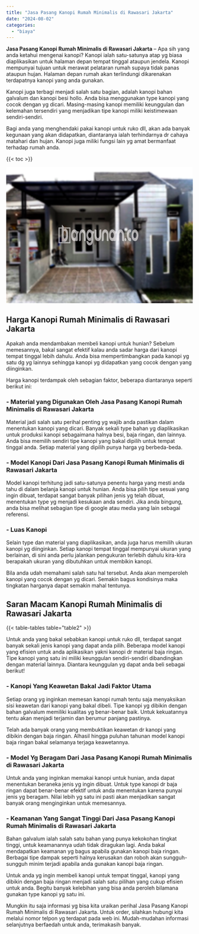 ```yaml
---
title: "Jasa Pasang Kanopi Rumah Minimalis di Rawasari Jakarta"
date: "2024-08-02"
categories: 
  - "biaya"
---
```


**Jasa Pasang Kanopi Rumah Minimalis di Rawasari Jakarta** – Apa sih yang anda ketahui mengenai kanopi? Kanopi ialah satu-satunya atap yg biasa diaplikasikan untuk halaman depan tempat tinggal ataupun jendela. Kanopi mempunyai tujuan untuk merawat pelataran rumah supaya tidak panas ataupun hujan. Halaman depan rumah akan terlindungi dikarenakan terdapatnya kanopi yang anda gunakan.

Kanopi juga terbagi menjadi salah satu bagian, adalah kanopi bahan galvalum dan kanopi besi hollo. Anda bisa menggunakan type kanopi yang cocok dengan yg dicari. Masing-masing kanopi memiliki keunggulan dan kelemahan tersendiri yang menjadikan tipe kanopi miliki keistimewaan sendiri-sendiri.

Bagi anda yang menghendaki pakai kanopi untuk ruko dll, akan ada banyak kegunaan yang akan didapatkan, diantaranya ialah terhindarnya dr cahaya matahari dan hujan. Kanopi juga miliki fungsi lain yg amat bermanfaat terhadap rumah anda.

{{< toc >}}

![Jasa Pasang Kanopi Rumah Minimalis di Rawasari Jakarta](/images/harga-kanopi-minimalis-29.png)

## Harga Kanopi Rumah Minimalis di Rawasari Jakarta

Apakah anda mendambakan membeli kanopi untuk hunian? Sebelum memesannya, bakal sangat efektif kalau anda sadar harga dari kanopi tempat tinggal lebih dahulu. Anda bisa mempertimbangkan pada kanopi yg satu dg yg lainnya sehingga kanopi yg didapatkan yang cocok dengan yang diinginkan.

Harga kanopi terdampak oleh sebagian faktor, beberapa diantaranya seperti berikut ini:

### \- Material yang Digunakan Oleh Jasa Pasang Kanopi Rumah Minimalis di Rawasari Jakarta

Material jadi salah satu perihal penting yg wajib anda pastikan dalam menentukan kanopi yang dicari. Banyak sekali type bahan yg diaplikasikan untuk produksi kanopi sebagaimana halnya besi, baja ringan, dan lainnya. Anda bisa memilih sendiri tipe kanopi yang bakal dipilih untuk tempat tinggal anda. Setiap material yang dipilih punya harga yg berbeda-beda.

### \- Model Kanopi Dari Jasa Pasang Kanopi Rumah Minimalis di Rawasari Jakarta

Model kanopi terhitung jadi satu-satunya penentu harga yang mesti anda tahu di dalam belanja kanopi untuk hunian. Anda bisa pilih tipe sesuai yang ingin dibuat, terdapat sangat banyak pilihan jenis yg telah dibuat, menentukan type yg menjadi kesukaan anda sendiri. Jika anda bingung, anda bisa melihat sebagian tipe di google atau media yang lain sebagai referensi.

### \- Luas Kanopi

Selain type dan material yang diaplikasikan, anda juga harus memilih ukuran kanopi yg diinginkan. Setiap kanopi tempat tinggal mempunyai ukuran yang berlainan, di sini anda perlu jalankan pengukuran terlebih dahulu kira-kira berapakah ukuran yang dibutuhkan untuk membikin kanopi.

Bila anda udah memahami salah satu hal tersebut. Anda akan memperoleh kanopi yang cocok dengan yg dicari. Semakin bagus kondisinya maka tingkatan harganya dapat semakin mahal tentunya.

## Saran Macam Kanopi Rumah Minimalis di Rawasari Jakarta

{{< table-tables table="table2" >}}

Untuk anda yang bakal sebabkan kanopi untuk ruko dll, terdapat sangat banyak sekali jenis kanopi yang dapat anda pilih. Beberapa model kanopi yang efisien untuk anda aplikasikan yakni kanopi dr material baja ringan. Tipe kanopi yang satu ini miliki keunggulan sendiri-sendiri dibandingkan dengan material lainnya. Diantara keunggulan yg dapat anda beli sebagai berikut!

### \- Kanopi Yang Keawetan Bakal Jadi Faktor Utama

Setiap orang yg inginkan memesan kanopi rumah tentu saja menyaksikan sisi keawetan dari kanopi yang bakal dibeli. Tipe kanopi yg dibikin dengan bahan galvalum memiliki kualitas yg benar-benar baik. Untuk kekuatannya tentu akan menjadi terjamin dan berumur panjang pastinya.

Telah ada banyak orang yang membuktikan keawetan dr kanopi yang dibikin dengan baja ringan. Alhasil hingga puluhan tahunan model kanopi baja ringan bakal selamanya terjaga keawetannya.

### \- Model Yg Beragam Dari Jasa Pasang Kanopi Rumah Minimalis di Rawasari Jakarta

Untuk anda yang inginkan memakai kanopi untuk hunian, anda dapat menentukan beraneka jenis yg ingin dibuat. Untuk type kanopi dr baja ringan dapat benar-benar efektif untuk anda menentukan karena punyai jenis yg beragam. Nilai lebih yg satu ini pasti akan menjadikan sangat banyak orang menginginkan untuk memesannya.

### \- Keamanan Yang Sangat Tinggi Dari Jasa Pasang Kanopi Rumah Minimalis di Rawasari Jakarta

Bahan galvalum ialah salah satu bahan yang punya kekokohan tingkat tinggi, untuk keamanannya udah tidak diragukan lagi. Anda bakal mendapatkan keamanan yg bagus apabila gunakan kanopi baja ringan. Berbagai tipe dampak seperti halnya kerusakan dan roboh akan sungguh-sungguh minim terjadi apabila anda gunakan kanopi baja ringan.

Untuk anda yg ingin membeli kanopi untuk tempat tinggal, kanopi yang dibikin dengan baja ringan menjadi salah satu pilihan yang cukup efisien untuk anda. Begitu banyak kelebihan yang bisa anda peroleh bilamana gunakan type kanopi yg satu ini.

Mungkin itu saja informasi yg bisa kita uraikan perihal Jasa Pasang Kanopi Rumah Minimalis di Rawasari Jakarta. Untuk order, silahkan hubungi kita melalui nomor telpon yg terdapat pada web ini. Mudah-mudahan informasi selanjutnya berfaedah untuk anda, terimakasih banyak.
